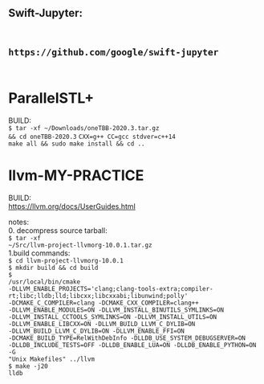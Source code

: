 
<h2>Swift-Jupyter:<h2><br/>
<code>https://github.com/google/swift-jupyter</code></br>
<br/>


# ParallelSTL+
BUILD:<br/>
<code>$ tar -xf ~/Downloads/oneTBB-2020.3.tar.gz && cd oneTBB-2020.3</code>
<code>CXX=g++ CC=gcc  stdver=c++14 make all && sudo make install && cd ..</code>
<code></code>

# llvm-MY-PRACTICE
BUILD:<br/>
https://llvm.org/docs/UserGuides.html<br/>

notes:<br/>
0. decompress source tarball:<br/>
<code>$ tar -xf ~/Src/llvm-project-llvmorg-10.0.1.tar.gz</code>
<br/>
1.build commands:<br/>
<code>$ cd llvm-project-llvmorg-10.0.1</code><br/>
<code>$ mkdir build && cd build</code><br/>
<code>$ /usr/local/bin/cmake -DLLVM_ENABLE_PROJECTS='clang;clang-tools-extra;compiler-rt;libc;lldb;lld;libcxx;libcxxabi;libunwind;polly' -DCMAKE_C_COMPILER=clang -DCMAKE_CXX_COMPILER=clang++ -DLLVM_ENABLE_MODULES=ON -DLLVM_INSTALL_BINUTILS_SYMLINKS=ON -DLLVM_INSTALL_CCTOOLS_SYMLINKS=ON -DLLVM_INSTALL_UTILS=ON -DLLVM_ENABLE_LIBCXX=ON -DLLVM_BUILD_LLVM_C_DYLIB=ON -DLLVM_BUILD_LLVM_C_DYLIB=ON -DLLVM_ENABLE_FFI=ON -DCMAKE_BUILD_TYPE=RelWithDebInfo -DLLDB_USE_SYSTEM_DEBUGSERVER=ON -DLLDB_INCLUDE_TESTS=OFF -DLLDB_ENABLE_LUA=ON -DLLDB_ENABLE_PYTHON=ON -G "Unix Makefiles" ../llvm</code><br/>
<code>$ make -j20 lldb</code><br/>
